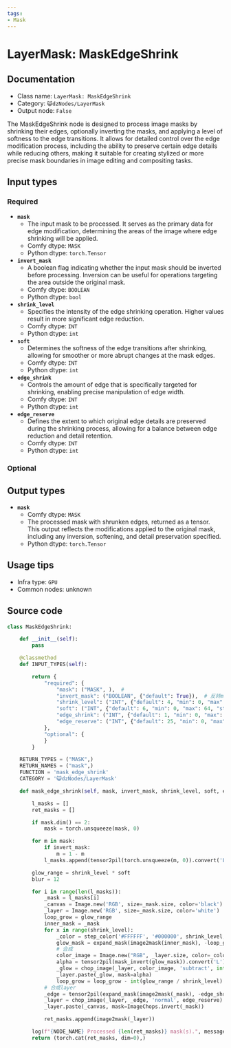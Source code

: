 ```yaml
---
tags:
- Mask
---
```


# LayerMask: MaskEdgeShrink
## Documentation
- Class name: `LayerMask: MaskEdgeShrink`
- Category: `😺dzNodes/LayerMask`
- Output node: `False`

The MaskEdgeShrink node is designed to process image masks by shrinking their edges, optionally inverting the masks, and applying a level of softness to the edge transitions. It allows for detailed control over the edge modification process, including the ability to preserve certain edge details while reducing others, making it suitable for creating stylized or more precise mask boundaries in image editing and compositing tasks.
## Input types
### Required
- **`mask`**
    - The input mask to be processed. It serves as the primary data for edge modification, determining the areas of the image where edge shrinking will be applied.
    - Comfy dtype: `MASK`
    - Python dtype: `torch.Tensor`
- **`invert_mask`**
    - A boolean flag indicating whether the input mask should be inverted before processing. Inversion can be useful for operations targeting the area outside the original mask.
    - Comfy dtype: `BOOLEAN`
    - Python dtype: `bool`
- **`shrink_level`**
    - Specifies the intensity of the edge shrinking operation. Higher values result in more significant edge reduction.
    - Comfy dtype: `INT`
    - Python dtype: `int`
- **`soft`**
    - Determines the softness of the edge transitions after shrinking, allowing for smoother or more abrupt changes at the mask edges.
    - Comfy dtype: `INT`
    - Python dtype: `int`
- **`edge_shrink`**
    - Controls the amount of edge that is specifically targeted for shrinking, enabling precise manipulation of edge width.
    - Comfy dtype: `INT`
    - Python dtype: `int`
- **`edge_reserve`**
    - Defines the extent to which original edge details are preserved during the shrinking process, allowing for a balance between edge reduction and detail retention.
    - Comfy dtype: `INT`
    - Python dtype: `int`
### Optional
## Output types
- **`mask`**
    - Comfy dtype: `MASK`
    - The processed mask with shrunken edges, returned as a tensor. This output reflects the modifications applied to the original mask, including any inversion, softening, and detail preservation specified.
    - Python dtype: `torch.Tensor`
## Usage tips
- Infra type: `GPU`
- Common nodes: unknown


## Source code
```python
class MaskEdgeShrink:

    def __init__(self):
        pass

    @classmethod
    def INPUT_TYPES(self):

        return {
            "required": {
                "mask": ("MASK", ),  #
                "invert_mask": ("BOOLEAN", {"default": True}),  # 反转mask
                "shrink_level": ("INT", {"default": 4, "min": 0, "max": 16, "step": 1}),
                "soft": ("INT", {"default": 6, "min": 0, "max": 64, "step": 1}),
                "edge_shrink": ("INT", {"default": 1, "min": 0, "max": 999, "step": 1}),
                "edge_reserve": ("INT", {"default": 25, "min": 0, "max": 100, "step": 1}),  # 透明度
            },
            "optional": {
            }
        }

    RETURN_TYPES = ("MASK",)
    RETURN_NAMES = ("mask",)
    FUNCTION = 'mask_edge_shrink'
    CATEGORY = '😺dzNodes/LayerMask'

    def mask_edge_shrink(self, mask, invert_mask, shrink_level, soft, edge_shrink, edge_reserve):

        l_masks = []
        ret_masks = []

        if mask.dim() == 2:
            mask = torch.unsqueeze(mask, 0)

        for m in mask:
            if invert_mask:
                m = 1 - m
            l_masks.append(tensor2pil(torch.unsqueeze(m, 0)).convert('L'))

        glow_range = shrink_level * soft
        blur = 12

        for i in range(len(l_masks)):
            _mask = l_masks[i]
            _canvas = Image.new('RGB', size=_mask.size, color='black')
            _layer = Image.new('RGB', size=_mask.size, color='white')
            loop_grow = glow_range
            inner_mask = _mask
            for x in range(shrink_level):
                _color = step_color('#FFFFFF', '#000000', shrink_level, x)
                glow_mask = expand_mask(image2mask(inner_mask), -loop_grow, blur / (x+0.1))  #扩张，模糊
                # 合成
                color_image = Image.new("RGB", _layer.size, color=_color)
                alpha = tensor2pil(mask_invert(glow_mask)).convert('L')
                _glow = chop_image(_layer, color_image, 'subtract', int(step_value(1, 100, shrink_level, x)))
                _layer.paste(_glow, mask=alpha)
                loop_grow = loop_grow - int(glow_range / shrink_level)
            # 合成layer
            _edge = tensor2pil(expand_mask(image2mask(_mask), -edge_shrink, 0)).convert('RGB')
            _layer = chop_image(_layer, _edge, 'normal', edge_reserve)
            _layer.paste(_canvas, mask=ImageChops.invert(_mask))

            ret_masks.append(image2mask(_layer))

        log(f"{NODE_NAME} Processed {len(ret_masks)} mask(s).", message_type='finish')
        return (torch.cat(ret_masks, dim=0),)

```
